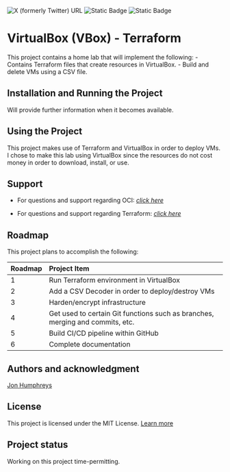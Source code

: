 ![X (formerly Twitter) URL](https://img.shields.io/twitter/url?url=https%3A%2F%2Ftwitter.com%2FJonHumphreys16)
![Static Badge](https://img.shields.io/badge/Version-1.0.0-blue)
![Static Badge](https://img.shields.io/badge/License-MIT-green)


# VirtualBox (VBox) - Terraform
This project contains a home lab that will implement the following:
     - Contains Terraform files that create resources in VirtualBox.
     - Build and delete VMs using a CSV file.

## Installation and Running the Project
Will provide further information when it becomes available.

## Using the Project
This project makes use of Terraform and VirtualBox in order to deploy VMs. I chose to make this lab using VirtualBox since the resources do not cost money in order to download, install, or use. 

## Support
* For questions and support regarding OCI: [_click here_](https://docs.oracle.com/en-us/iaas/developer-tutorials/tutorials/tf-provider/01-summary.htm)

* For questions and support regarding Terraform: [_click here_](https://developer.hashicorp.com/terraform/docs)

## Roadmap
This project plans to accomplish the following:

| Roadmap   | Project Item                                                                                                    |
|:----------|:----------------------------------------------------------------------------------------------------------------|
| 1         | Run Terraform environment in VirtualBox                                                                         |
| 2         | Add a CSV Decoder in order to deploy/destroy VMs                                                                |
| 3         | Harden/encrypt infrastructure                                                                                   |
| 4         | Get used to certain Git functions such as branches, merging and commits, etc.                                   |
| 5         | Build CI/CD pipeline within GitHub                                                                              |
| 6         | Complete documentation                                                                                          |

## Authors and acknowledgment
[Jon Humphreys](https://jonhumphreys.com)

## License
This project is licensed under the MIT License. [Learn more](https://opensource.org/licenses/MIT)

## Project status
Working on this project time-permitting.
